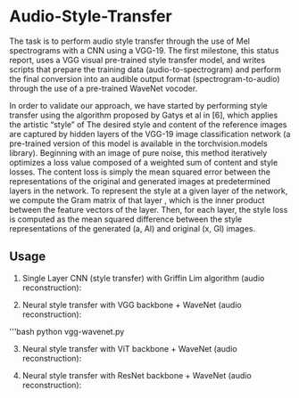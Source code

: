 # Audio-Style-Transfer

  The task is to perform audio style transfer through the use of Mel spectrograms with a CNN using a VGG-19. The first milestone, this status report, uses a VGG visual pre-trained style transfer model, and writes scripts that prepare the training data (audio-to-spectrogram) and perform the final conversion into an audible output format (spectrogram-to-audio) through the use of a pre-trained WaveNet vocoder.

  In order to validate our approach, we have started by performing style transfer using the algorithm proposed by Gatys et al in [6], which applies the artistic “style” of The desired style and content of the reference images are captured by hidden layers of the VGG-19 image classification network (a pre-trained version of this model is available in the torchvision.models library). Beginning with an image of pure noise, this method iteratively optimizes a loss value composed of a weighted sum of content and style losses. The content loss is simply the mean squared error between the representations of the original and generated images at predetermined layers in the network. To represent the style at a given layer of the network, we compute the Gram matrix of that layer , which is the inner product between the feature vectors of the layer. Then, for each layer, the style loss is computed as the mean squared difference between the style representations of the generated (a, Al) and original (x, Gl) images.

## Usage 
1. Single Layer CNN (style transfer) with Griffin Lim algorithm (audio reconstruction):

2. Neural style transfer with VGG backbone + WaveNet (audio reconstruction):

'''bash 
python vgg-wavenet.py

3. Neural style transfer with ViT backbone + WaveNet (audio reconstruction):

4. Neural style transfer with ResNet backbone + WaveNet (audio reconstruction):